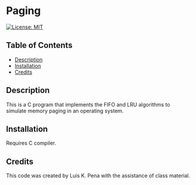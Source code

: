 # Paging
[![License: MIT](https://img.shields.io/badge/License-MIT-yellow.svg)](https://opensource.org/licenses/MIT)

## Table of Contents
- [Description](#description)
- [Installation](#installation)
- [Credits](#credits)

## Description
This is a C program that implements the FIFO and
LRU algorithms to simulate memory paging in an 
operating system.

## Installation
Requires C compiler.

## Credits
This code was created by Luis K. Pena with the assistance
of class material.

